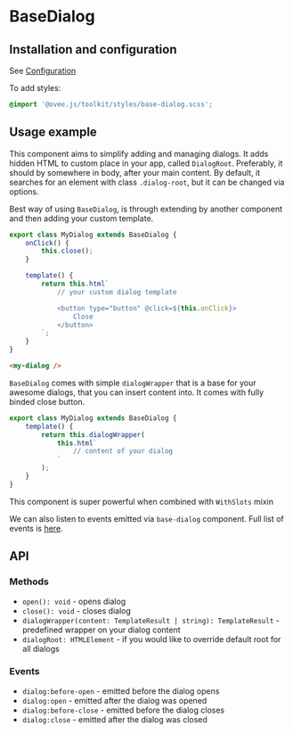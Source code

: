 # BaseDialog

## Installation and configuration

See [Configuration](/docs/components_installation.md#components-installation-and-configuration)

To add styles:
```scss
@import '@ovee.js/toolkit/styles/base-dialog.scss';
```

## Usage example

This component aims to simplify adding and managing dialogs. It adds hidden HTML to custom place in your app, called `DialogRoot`. Preferably, it should by somewhere in body, after your main content. By default, it searches for an element with class `.dialog-root`, but it can be changed via options.

Best way of using `BaseDialog`, is through extending by another component and then adding your custom template.

```ts
export class MyDialog extends BaseDialog {
	onClick() {
		this.close();
	}

	template() {
		return this.html`
			// your custom dialog template

			<button type="button" @click=${this.onClick}>
				Close
			</button>
		`;
	}
}
```

```html
<my-dialog />
```

`BaseDialog` comes with simple `dialogWrapper` that is a base for your awesome dialogs, that you can insert content into. It comes with fully binded close button.

```ts
export class MyDialog extends BaseDialog {
	template() {
		return this.dialogWrapper(
			this.html`
				// content of your dialog
			`
		);
	}
}
```

This component is super powerful when combined with `WithSlots` mixin

<!-- TODO: continued when mixin is added -->

We can also listen to events emitted via `base-dialog` component. Full list of events is [here](#events).

## API

### Methods

 - `open(): void` - opens dialog
 - `close(): void` - closes dialog
 - `dialogWrapper(content: TemplateResult | string): TemplateResult` - predefined wrapper on your dialog content
 - `dialogRoot: HTMLElement` - if you would like to override default root for all dialogs


### Events

 - `dialog:before-open` - emitted before the dialog opens
 - `dialog:open` - emitted after the dialog was opened
 - `dialog:before-close` - emitted before the dialog closes
 - `dialog:close` - emitted after the dialog was closed
